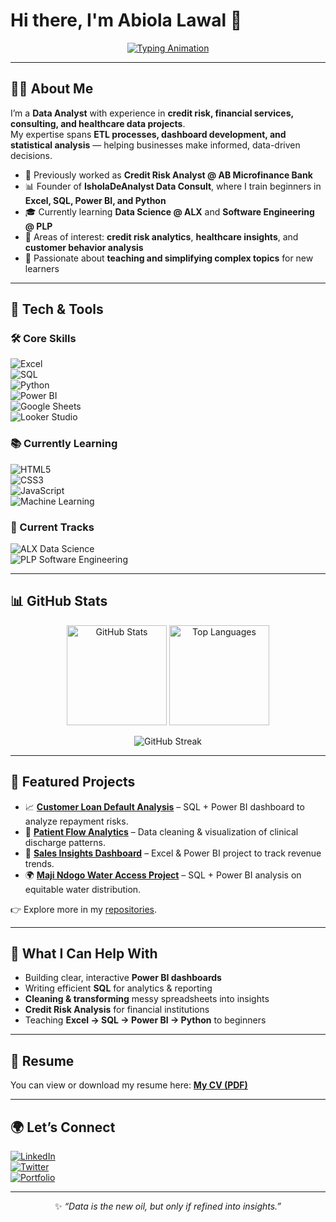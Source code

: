 # Hi there, I'm Abiola Lawal 👋  

<p align="center">
  <a href="https://github.com/abiolalawal14">
    <img src="https://readme-typing-svg.herokuapp.com?size=25&duration=4000&pause=800&color=F75C7E&center=true&vCenter=true&width=700&lines=Data+Analyst;Aspiring+Data+Scientist;SQL+%7C+Python+%7C+Power+BI;Credit+Risk+%7C+Health+Data+%7C+Customer+Insights;Turning+Data+into+Actionable+Decisions" alt="Typing Animation" />
  </a>
</p>

---

## 👨‍💻 About Me  
I’m a **Data Analyst** with experience in **credit risk, financial services, consulting, and healthcare data projects**.  
My expertise spans **ETL processes, dashboard development, and statistical analysis** — helping businesses make informed, data-driven decisions.  

- 💼 Previously worked as **Credit Risk Analyst @ AB Microfinance Bank**  
- 📊 Founder of **IsholaDeAnalyst Data Consult**, where I train beginners in **Excel, SQL, Power BI, and Python**  
- 🎓 Currently learning **Data Science @ ALX** and **Software Engineering @ PLP**  
- 🧠 Areas of interest: **credit risk analytics**, **healthcare insights**, and **customer behavior analysis**  
- 💬 Passionate about **teaching and simplifying complex topics** for new learners  

---

## 🔧 Tech & Tools  

### 🛠 Core Skills  
![Excel](https://img.shields.io/badge/Excel-217346?style=for-the-badge&logo=microsoft-excel&logoColor=white)  
![SQL](https://img.shields.io/badge/SQL-003B57?style=for-the-badge&logo=postgresql&logoColor=white)  
![Python](https://img.shields.io/badge/Python-3776AB?style=for-the-badge&logo=python&logoColor=white)  
![Power BI](https://img.shields.io/badge/PowerBI-F2C811?style=for-the-badge&logo=powerbi&logoColor=black)  
![Google Sheets](https://img.shields.io/badge/Sheets-34A853?style=for-the-badge&logo=google-sheets&logoColor=white)  
![Looker Studio](https://img.shields.io/badge/Looker%20Studio-4285F4?style=for-the-badge&logo=looker&logoColor=white)  

### 📚 Currently Learning  
![HTML5](https://img.shields.io/badge/HTML5-E34F26?style=for-the-badge&logo=html5&logoColor=white)  
![CSS3](https://img.shields.io/badge/CSS3-1572B6?style=for-the-badge&logo=css3&logoColor=white)  
![JavaScript](https://img.shields.io/badge/JavaScript-F7DF1E?style=for-the-badge&logo=javascript&logoColor=black)  
![Machine Learning](https://img.shields.io/badge/Machine%20Learning-102230?style=for-the-badge&logo=tensorflow&logoColor=orange)  

### 🎒 Current Tracks  
![ALX Data Science](https://img.shields.io/badge/ALX-Data%20Science-red?style=for-the-badge)  
![PLP Software Engineering](https://img.shields.io/badge/PLP-Software%20Engineering-blue?style=for-the-badge)  

---

## 📊 GitHub Stats  
<p align="center">
  <img src="https://github-readme-stats.vercel.app/api?username=abiolalawal14&show_icons=true&theme=radical" alt="GitHub Stats" height="160" />
  <img src="https://github-readme-stats.vercel.app/api/top-langs/?username=abiolalawal14&layout=compact&theme=radical" alt="Top Languages" height="160" />
</p>
<p align="center">
  <img src="https://streak-stats.demolab.com?user=abiolalawal14&theme=radical" alt="GitHub Streak" />
</p>

---

## 📂 Featured Projects  
- 📈 **[Customer Loan Default Analysis](#)** – SQL + Power BI dashboard to analyze repayment risks.  
- 🏥 **[Patient Flow Analytics](#)** – Data cleaning & visualization of clinical discharge patterns.  
- 🛒 **[Sales Insights Dashboard](#)** – Excel & Power BI project to track revenue trends.  
- 🌍 **[Maji Ndogo Water Access Project](#)** – SQL + Power BI analysis on equitable water distribution.  

👉 Explore more in my [repositories](https://github.com/abiolalawal14?tab=repositories).  

---

## 🧰 What I Can Help With  
- Building clear, interactive **Power BI dashboards**  
- Writing efficient **SQL** for analytics & reporting  
- **Cleaning & transforming** messy spreadsheets into insights  
- **Credit Risk Analysis** for financial institutions  
- Teaching **Excel → SQL → Power BI → Python** to beginners  

---

## 📄 Resume  
You can view or download my resume here: **[My CV (PDF)](https://YOUR-CV-LINK.com)**  

---

## 🌍 Let’s Connect  
[![LinkedIn](https://img.shields.io/badge/LinkedIn-0A66C2?style=for-the-badge&logo=linkedin&logoColor=white)](https://www.linkedin.com/in/abiola-lawal-abdulrafiu)  
[![Twitter](https://img.shields.io/badge/Twitter-1DA1F2?style=for-the-badge&logo=twitter&logoColor=white)](https://x.com/amabi120)  
[![Portfolio](https://img.shields.io/badge/Portfolio-000000?style=for-the-badge&logo=github&logoColor=white)](https://abiolalawal14.github.io)  

---

<p align="center">✨ <i>“Data is the new oil, but only if refined into insights.”</i></p>  
